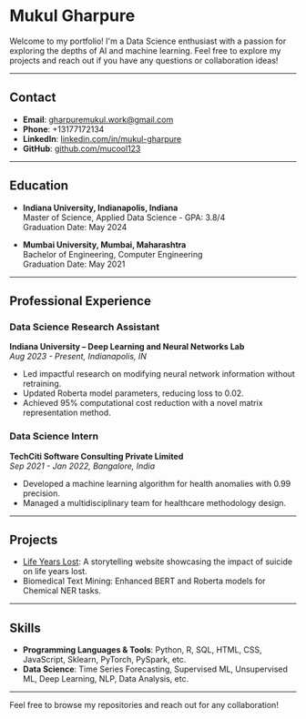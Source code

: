 # Mukul Gharpure

Welcome to my portfolio! I'm a Data Science enthusiast with a passion for exploring the depths of AI and machine learning. Feel free to explore my projects and reach out if you have any questions or collaboration ideas!

---

## Contact

- **Email**: gharpuremukul.work@gmail.com
- **Phone**: +13177172134
- **LinkedIn**: [linkedin.com/in/mukul-gharpure](https://linkedin.com/in/mukul-gharpure)
- **GitHub**: [github.com/mucool123](https://github.com/mucool123)

---

## Education

- **Indiana University, Indianapolis, Indiana**  
  Master of Science, Applied Data Science - GPA: 3.8/4  
  Graduation Date: May 2024

- **Mumbai University, Mumbai, Maharashtra**  
  Bachelor of Engineering, Computer Engineering  
  Graduation Date: May 2021

---

## Professional Experience

### Data Science Research Assistant
**Indiana University – Deep Learning and Neural Networks Lab**  
*Aug 2023 - Present, Indianapolis, IN*

- Led impactful research on modifying neural network information without retraining.
- Updated Roberta model parameters, reducing loss to 0.02.
- Achieved 95% computational cost reduction with a novel matrix representation method.

### Data Science Intern
**TechCiti Software Consulting Private Limited**  
*Sep 2021 - Jan 2022, Bangalore, India*

- Developed a machine learning algorithm for health anomalies with 0.99 precision.
- Managed a multidisciplinary team for healthcare methodology design.

---

## Projects

- [Life Years Lost](https://mucool123.github.io/Life-Years-Lost/): A storytelling website showcasing the impact of suicide on life years lost.
- Biomedical Text Mining: Enhanced BERT and Roberta models for Chemical NER tasks.

---

## Skills

- **Programming Languages & Tools**: Python, R, SQL, HTML, CSS, JavaScript, Sklearn, PyTorch, PySpark, etc.
- **Data Science**: Time Series Forecasting, Supervised ML, Unsupervised ML, Deep Learning, NLP, Data Analysis, etc.

---

Feel free to browse my repositories and reach out for any collaboration!

